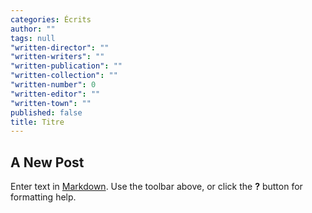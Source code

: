 ```yaml
---
categories: Écrits
author: ""
tags: null
"written-director": ""
"written-writers": ""
"written-publication": ""
"written-collection": ""
"written-number": 0
"written-editor": ""
"written-town": ""
published: false
title: Titre
---
```



## A New Post

Enter text in [Markdown](http://daringfireball.net/projects/markdown/). Use the toolbar above, or click the **?** button for formatting help.
